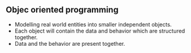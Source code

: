 ## Objec oriented programming

- Modelling real world entities into smaller independent objects.
- Each object will contain the data and behavior which are structured together.
- Data and the behavior are present together.
